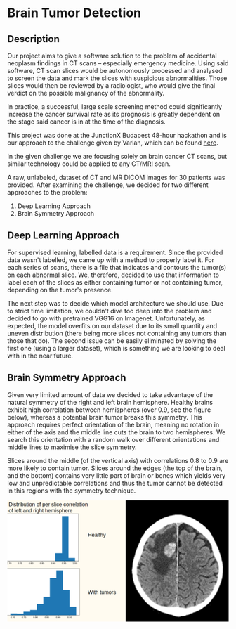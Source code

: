 # Brain Tumor Detection

## Description
Our project aims to give a software solution to the problem of accidental neoplasm findings in CT scans – especially emergency medicine. Using said software, CT scan slices would be autonomously processed and analysed to screen the data and mark the slices with suspicious abnormalities. Those slices would then be reviewed by a radiologist, who would give the final verdict on the possible malignancy of the abnormality.

In practice, a successful, large scale screening method could significantly increase the cancer survival rate as its prognosis is greatly dependent on the stage said cancer is in at the time of the diagnosis.

This project was done at the JunctionX Budapest 48-hour hackathon and is our approach to the challenge given by Varian, which can be found [here](https://budapest.hackjunction.com/challenges/varian).

In the given challenge we are focusing solely on brain cancer CT scans, but similar technology could be applied to any CT/MRI scan. 

A raw, unlabeled, dataset of CT and MR DICOM images for 30 patients was provided. After examining the challenge, we decided for two different approaches to the problem:

1. Deep Learning Approach
2. Brain Symmetry Approach

## Deep Learning Approach

For supervised learning, labelled data is a requirement. Since the provided data wasn't labelled, we came up with a method to properly label it. For each series of scans, there is a file that indicates and contours the tumor(s) on each abnormal slice. We, therefore, decided to use that information to label each of the slices as either containing tumor or not containing tumor, depending on the tumor's presence.

The next step was to decide which model architecture we should use. Due to strict time limitation, we couldn't dive too deep into the problem and decided to go with pretrained VGG16 on Imagenet. Unfortunately, as expected, the model overfits on our dataset due to its small quantity and uneven distribution (there being more slices not containing any tumors than those that do). The second issue can be easily eliminated by solving the first one (using a larger dataset), which is something we are looking to deal with in the near future.


## Brain Symmetry Approach

Given very limited amount of data we decided to take advantage of the natural symmetry of the right and left brain hemisphere. Healthy brains exhibit high correlation between hemispheres (over 0.9, see the figure below), whereas a potential brain tumor breaks this symmetry. This approach requires perfect orientation of the brain, meaning no rotation in either of the axis and the middle line cuts the brain to two hemispheres. We search this orientation with a random walk over different orientations and middle lines to maximise the slice symmetry.

Slices around the middle (of the vertical axis) with correlations 0.8 to 0.9 are more likely to contain tumor. Slices around the edges (the top of the brain, and the bottom) contains very little part of brain or bones which yields very low and unpredictable correlations and thus the tumor cannot be detected in this regions with the symmetry technique.

![Brain correlation distribution](https://raw.githubusercontent.com/ibro45/Brain-Tumor-Detection/master/Brain%20Symmetry%20Approach/corr_dist_brain.png)
